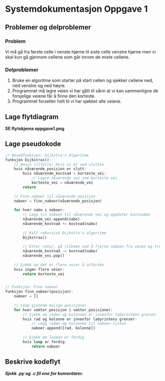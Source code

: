 # Systemdokumentasjon Oppgave 1

## Problemer og delproblemer

### Problem
Vi må gå fra første celle i venste hjørne til siste celle venstre hjørne men vi skal kun gå gjennom cellene som går innom de miste cellene.
### Delproblemer
1. Bruke en algoritme som starter på start cellen og sjekker cellene ned, ned venstre og ned høyre.
2. Programmet må lagre veien vi har gått til sånn at vi kan sammenligne de forsjelige veiene får å finne den korteste.
3. Programmet forsetter helt til vi har sjekket alle veiene.
## Lage flytdiagram

**SE flytskjema oppgave1.png**

## Lage pseudokode

```rust
// Hovedfunksjon: Dijkstra's Algoritme
funksjon Dijkstras():
    // Basis tilfelle: Hvis vi er ved slutten
    hvis nåværende_posisjon er slutt:
        hvis nåværende_kostnad < korteste_vei:
            // Lagre nåværende vei som korteste vei
            korteste_vei = nåværende_vei
        return
    
    // Finn naboer til nåværende posisjon
    naboer = finn_naboer(nåværende_posisjon)
    
    for hver nabo i naboer:
        // Legg til naboen til nåværende vei og oppdater kostnaden
        nåværende_vei.append(nabo)
        nåværende_kostnad += kostnad(nabo)
        
        // Kall rekursivt Dijkstra's algoritme
        Dijkstras()
        
        // Etter retur, gå tilbake ved å fjerne naboen fra veien og trekke fra kostnaden
        nåværende_kostnad -= kostnad(nabo)
        nåværende_vei.pop()
    
    // Sjekk om det er flere veier å utforske
    hvis ingen flere veier:
        return korteste_vei


// Funksjon: Finn naboer
funksjon finn_naboer(posisjon):
    naboer = []
    
    // Loop gjennom mulige posisjoner
    for hver vektor_posisjon i vektor_posisjoner:
        // Sjekk om raden og kolonnen er innenfor labyrintens grenser
        hvis rad og kolonne er innenfor labyrintens grenser:
            // Legg raden og kolonnen til naboer-listen
            naboer.append([rad, kolonne])
        
        // Sjekk om loopen er ferdig
        hvis loop er ferdig:
            return naboer
```

## Beskrive kodeflyt

***Sjekk .py og .c fil ene for komentarer.***
